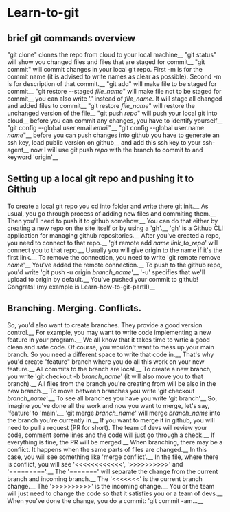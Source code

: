 # Learn-to-git
## brief git commands overview
"git clone" clones the repo from cloud to your local machine__
"git status" will show you changed files and files that are staged for commit__
"git commit" will commit changes in your local git repo. First -m is for the commit name (it is advised to write names as clear as possible). Second -m is for description of that commit.__
"git add" will make file to be staged for commit__
"git restore --staged *file_name*" will make file not to be staged for commit__
you can also write '.' instead of *file_name*. It will stage all changed and added files to commit__
"git restore *file_name*" will restore the unchanged version of the file__
"git push *repo*" will push your local git into cloud__
before you can commit any changes, you have to identify yourself__
"git config --global user.email *email*"__
"git config --global user.name *name*"__
before you can push changes into github you have to generate an ssh key, load public version on github__
and add this ssh key to your ssh-agent__
now I will use git push *repo* with the branch to commit to and keyword 'origin'__
## Setting up a local git repo and pushing it to Github
To create a local git repo you cd into folder and write there git init.__
As usual, you go through process of adding new files and commiting them.__
Then you'll need to push it to github somehow.__
You can do that either by creating a new repo on the site itself or by using a 'gh'.__
'gh' is a Github CLI application for managing github repositories.__
After you've created a repo, you need to connect to that repo.__
'git remote add *name* *link_to_repo*' will connect you to that repo.__
Usually you will give origin to the name if it's the first link.__
To remove the connection, you need to write 'git remote remove *name*'__
You've added the remote connection.__
To push to the github repo, you'd write 'git push -u origin *branch_name*'__
'-u' specifies that we'll upload to origin by default.__
You've pushed your commit to github! Congrats! (my example is Learn-how-to-git-partII)__
## Branching. Merging. Conflicts.
So, you'd also want to create branches. They provide a good version control.__
For example, you may want to write code implementing a new feature in your program.__
We all know that it takes time to wrtie a good clean and safe code. Of course, you wouldn't want to mess up your main branch. So you need a different space to write that code in.__
That's why you'd create "feature" branch where you do all this work on your new feature.__
All commits to the branch are local.__
To create a new branch, you write 'git checkout -b *branch_name*' (it will also move you to that branch).__
All files from the branch you're creating from will be also in the new branch.__
To move between branches you write 'git checkout *branch_name*'.__
To see all branches you have you write 'git branch'__
So, imagine you've done all the work and now you want to merge, let's say, 'feature' to 'main'.__
'git merge *branch_name*' will merge *branch_name* into the branch you're currently in.__
If you want to merge it in github, you will need to pull a request (PR for short). The team of devs will review your code, comment some lines and the code will just go through a check.__
If everything is fine, the PR will be merged.__
When branching, there may be a conflict. It happens when the same parts of files are changed.__
In this case, you will see something like 'merge conflict'.__
In the file, where there is conflict, you will see '<<<<<<<<<<<<', '>>>>>>>>>>' and '========='.__
The '=======' will separate the change from the current branch and incoming branch.__
The '<<<<<<<' is the current branch change.__
The '>>>>>>>>>>' is the incoming change.__
You or the team will just need to change the code so that it satisfies you or a team of devs.__
When you've done the change, you do a commit: 'git commit -am...__